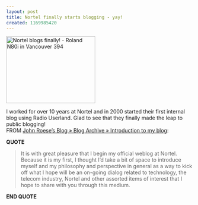 ```yaml
---
layout: post
title: Nortel finally starts blogging - yay!
created: 1169985420
---
```

<a href="http://www.flickr.com/photos/roland/371265146/"><img src="http://farm1.static.flickr.com/175/371265146_989cf9fb42_m.jpg" alt="Nortel blogs finally! - Roland N80i in Vancouver 394" title="Nortel blogs finally!" width="240" height="180" /></a> <p> I worked for over 10 years at Nortel and in 2000 started their first internal blog using Radio Userland. Glad to see that they finally made the leap to public blogging!  <br />FROM <a href="http://blogs.nortel.com/2007/01/23/introduction-to-my-blog/">John Roese&rsquo;s Blog &raquo; Blog Archive &raquo; Introduction to my blog</a>: </p><p> <strong>QUOTE</strong> </p><blockquote> It is with great pleasure that I begin my official weblog at Nortel. Because it is my first, I thought I&rsquo;d take a bit of space to introduce myself and my philosophy and perspective in general as a way to kick off what I hope will be an on-going dialog related to technology, the telecom industry, Nortel and other assorted items of interest that I hope to share with you through this medium. </blockquote><p> <strong>END QUOTE</strong> </p>

